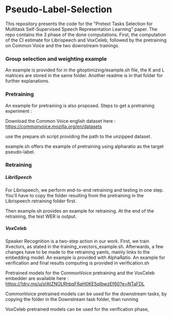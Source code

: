 # Pseudo-Label-Selection
This repository presents the code for the "Pretext Tasks Selection for Multitask Self-Supervised Speech Representation Learning" paper. The repo contains the 3 phase of the done computations. First, the computation of the CI estimate for Librispeech  and VoxCeleb, followed by the pretraining on Common Voice and the two downstream trainings. 
### Group selection and weighting example
An example is provided for  in the gitoptimizing/example.sh file, the K and L matrices are stored in the same folder. Another readme is in that folder for further explanations.

### Pretraining
An example for pretraining is also proposed. Steps to get a pretraining experiment : 

Download the Common Voice english dataset here : https://commonvoice.mozilla.org/en/datasets

use the prepare.sh script providing the path to the unzipped dataset. 

example.sh offers the example of pretraining using alpharatio as the target pseudo-label.

### Retraining 

##### LibriSpeech 


For Librispeech, we perform end-to-end retraining and testing in one step. You'll have to copy the folder resulting from the pretraining in the Librispeech retraining folder first.

Then example.sh provides an example for retraining. At the end of the retraining, the test WER is output. 


##### VoxCeleb

Speaker Recognition is a two-step action in our work. First, we train Xvectors, as stated in the training\_xvectors\_example.sh. Afterwards, a few changes have to be made to the retraining yamls, mainly links to the embedding model. An example is provided with AlphaRatio. An example for verification and final results computing is provided in verification.sh  


Pretrained models for the CommonVoice pretraining and the VoxCeleb embedder are available here : 
https://1drv.ms/u/s!AtZNOLRhbqF6aH0KE5qIbwzEf60?e=NTaFDL

CommonVoice pretrained models can be used for the downstream tasks, by copying the folder in the Downstream task folder, than running


VoxCeleb pretrained models can be used for the verification phase, 
